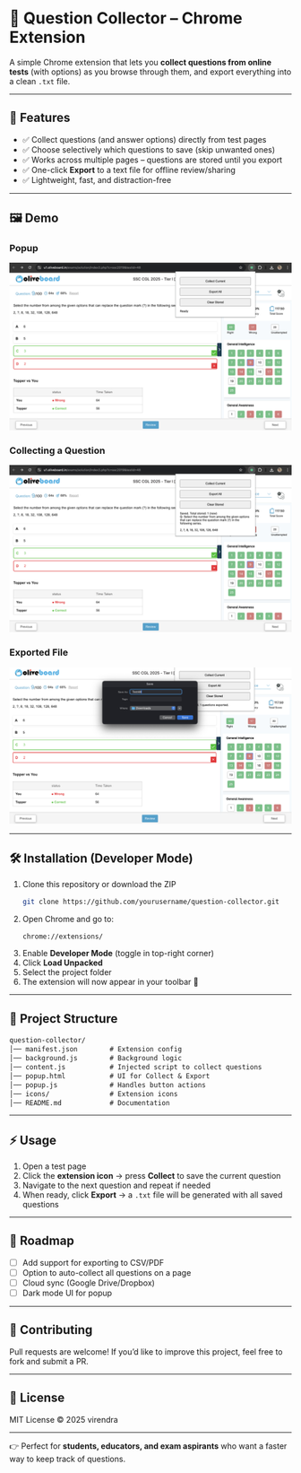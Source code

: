 # 📘 Question Collector – Chrome Extension  

A simple Chrome extension that lets you **collect questions from online tests** (with options) as you browse through them, and export everything into a clean `.txt` file.  

---

## 🚀 Features  
- ✅ Collect questions (and answer options) directly from test pages  
- ✅ Choose selectively which questions to save (skip unwanted ones)  
- ✅ Works across multiple pages – questions are stored until you export  
- ✅ One-click **Export** to a text file for offline review/sharing  
- ✅ Lightweight, fast, and distraction-free  

---

## 🖼️ Demo  

### Popup  
![Popup Screenshot](assets/screenshot-popup.png)  

### Collecting a Question  
![Collect Screenshot](assets/screenshot-collect.png)  

### Exported File  
![Export Screenshot](assets/screenshot-export.png)  


---

## 🛠️ Installation (Developer Mode)  
1. Clone this repository or download the ZIP  
   ```bash
   git clone https://github.com/yourusername/question-collector.git
   ```  
2. Open Chrome and go to:  
   ```
   chrome://extensions/
   ```  
3. Enable **Developer Mode** (toggle in top-right corner)  
4. Click **Load Unpacked**  
5. Select the project folder  
6. The extension will now appear in your toolbar 🎉  

---

## 📂 Project Structure  
```
question-collector/
│── manifest.json        # Extension config  
│── background.js        # Background logic  
│── content.js           # Injected script to collect questions  
│── popup.html           # UI for Collect & Export  
│── popup.js             # Handles button actions  
│── icons/               # Extension icons  
│── README.md            # Documentation  
```

---

## ⚡ Usage  
1. Open a test page  
2. Click the **extension icon** → press **Collect** to save the current question  
3. Navigate to the next question and repeat if needed  
4. When ready, click **Export** → a `.txt` file will be generated with all saved questions  

---

## 📌 Roadmap  
- [ ] Add support for exporting to CSV/PDF  
- [ ] Option to auto-collect all questions on a page  
- [ ] Cloud sync (Google Drive/Dropbox)  
- [ ] Dark mode UI for popup  

---

## 🤝 Contributing  
Pull requests are welcome! If you’d like to improve this project, feel free to fork and submit a PR.  

---

## 📜 License  
MIT License © 2025 virendra 

---

👉 Perfect for **students, educators, and exam aspirants** who want a faster way to keep track of questions.  

